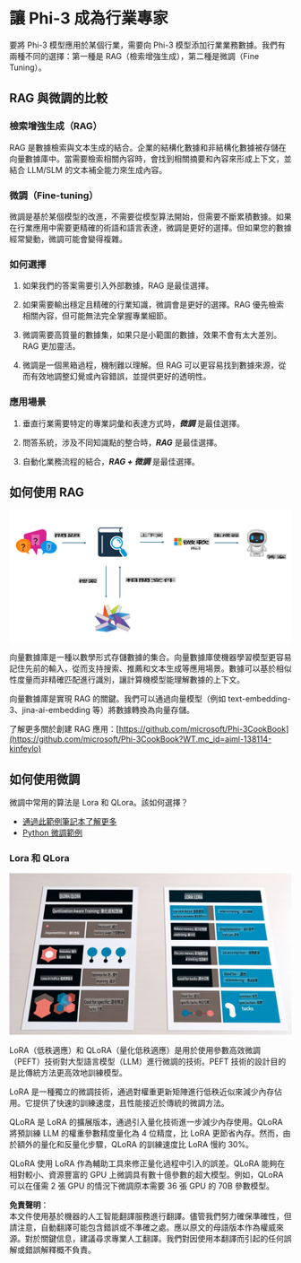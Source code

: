 # **讓 Phi-3 成為行業專家**

要將 Phi-3 模型應用於某個行業，需要向 Phi-3 模型添加行業業務數據。我們有兩種不同的選擇：第一種是 RAG（檢索增強生成），第二種是微調（Fine Tuning）。

## **RAG 與微調的比較**

### **檢索增強生成（RAG）**

RAG 是數據檢索與文本生成的結合。企業的結構化數據和非結構化數據被存儲在向量數據庫中。當需要檢索相關內容時，會找到相關摘要和內容來形成上下文，並結合 LLM/SLM 的文本補全能力來生成內容。

### **微調（Fine-tuning）**

微調是基於某個模型的改進，不需要從模型算法開始，但需要不斷累積數據。如果在行業應用中需要更精確的術語和語言表達，微調是更好的選擇。但如果您的數據經常變動，微調可能會變得複雜。

### **如何選擇**

1. 如果我們的答案需要引入外部數據，RAG 是最佳選擇。

2. 如果需要輸出穩定且精確的行業知識，微調會是更好的選擇。RAG 優先檢索相關內容，但可能無法完全掌握專業細節。

3. 微調需要高質量的數據集，如果只是小範圍的數據，效果不會有太大差別。RAG 更加靈活。

4. 微調是一個黑箱過程，機制難以理解。但 RAG 可以更容易找到數據來源，從而有效地調整幻覺或內容錯誤，並提供更好的透明性。

### **應用場景**

1. 垂直行業需要特定的專業詞彙和表達方式時，***微調*** 是最佳選擇。

2. 問答系統，涉及不同知識點的整合時，***RAG*** 是最佳選擇。

3. 自動化業務流程的結合，***RAG + 微調*** 是最佳選擇。

## **如何使用 RAG**

![rag](../../../../translated_images/rag.36e7cb856f120334d577fde60c6a5d7c5eecae255dac387669303d30b4b3efa4.tw.png)

向量數據庫是一種以數學形式存儲數據的集合。向量數據庫使機器學習模型更容易記住先前的輸入，從而支持搜索、推薦和文本生成等應用場景。數據可以基於相似性度量而非精確匹配進行識別，讓計算機模型能理解數據的上下文。

向量數據庫是實現 RAG 的關鍵。我們可以通過向量模型（例如 text-embedding-3、jina-ai-embedding 等）將數據轉換為向量存儲。

了解更多關於創建 RAG 應用：[https://github.com/microsoft/Phi-3CookBook](https://github.com/microsoft/Phi-3CookBook?WT.mc_id=aiml-138114-kinfeylo)

## **如何使用微調**

微調中常用的算法是 Lora 和 QLora。該如何選擇？
- [通過此範例筆記本了解更多](../../../../code/04.Finetuning/Phi_3_Inference_Finetuning.ipynb)
- [Python 微調範例](../../../../code/04.Finetuning/FineTrainingScript.py)

### **Lora 和 QLora**

![lora](../../../../translated_images/qlora.6aeba71122bc0c8d56ccf0bc36b861304939fee087f43c1fc6cc5c9cb8764725.tw.png)

LoRA（低秩適應）和 QLoRA（量化低秩適應）是用於使用參數高效微調（PEFT）技術對大型語言模型（LLM）進行微調的技術。PEFT 技術的設計目的是比傳統方法更高效地訓練模型。

LoRA 是一種獨立的微調技術，通過對權重更新矩陣進行低秩近似來減少內存佔用。它提供了快速的訓練速度，且性能接近於傳統的微調方法。

QLoRA 是 LoRA 的擴展版本，通過引入量化技術進一步減少內存使用。QLoRA 將預訓練 LLM 的權重參數精度量化為 4 位精度，比 LoRA 更節省內存。然而，由於額外的量化和反量化步驟，QLoRA 的訓練速度比 LoRA 慢約 30%。

QLoRA 使用 LoRA 作為輔助工具來修正量化過程中引入的誤差。QLoRA 能夠在相對較小、資源豐富的 GPU 上微調具有數十億參數的超大模型。例如，QLoRA 可以在僅需 2 張 GPU 的情況下微調原本需要 36 張 GPU 的 70B 參數模型。

**免責聲明**：  
本文件使用基於機器的人工智能翻譯服務進行翻譯。儘管我們努力確保準確性，但請注意，自動翻譯可能包含錯誤或不準確之處。應以原文的母語版本作為權威來源。對於關鍵信息，建議尋求專業人工翻譯。我們對因使用本翻譯而引起的任何誤解或錯誤解釋概不負責。